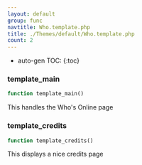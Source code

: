 ```yaml
---
layout: default
group: func
navtitle: Who.template.php
title: ./Themes/default/Who.template.php
count: 2
---
```

* auto-gen TOC:
{:toc}
### template_main

```php
function template_main()
```
This handles the Who's Online page



### template_credits

```php
function template_credits()
```
This displays a nice credits page



